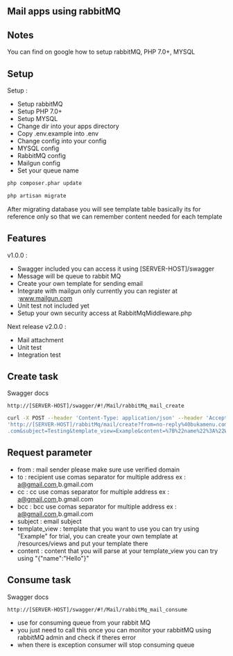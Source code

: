 ## Mail apps using rabbitMQ

## Notes
You can find on google how to setup rabbitMQ, PHP 7.0+, MYSQL

## Setup
Setup :
- Setup rabbitMQ
- Setup PHP 7.0+
- Setup MYSQL
- Change dir into your apps directory
- Copy .env.example into .env
- Change config into your config
- MYSQL config
- RabbitMQ config
- Mailgun config
- Set your queue name
```sh
php composer.phar update
 ```
```sh
php artisan migrate
 ```
 After migrating database you will see template table basically its for reference only
 so that we can remember content needed for each template
## Features
v1.0.0 :
- Swagger included you can access it using [SERVER-HOST]/swagger
- Message will be queue to rabbit MQ
- Create your own template for sending email
- Integrate with mailgun only currently you can register at :www.mailgun.com
- Unit test not included yet
- Setup your own security access at RabbitMqMiddleware.php

Next release v2.0.0 :
- Mail attachment
- Unit test
- Integration test

## Create task
Swagger docs
```
http://[SERVER-HOST]/swagger/#!/Mail/rabbitMq_mail_create
```

```sh
curl -X POST --header 'Content-Type: application/json' --header 'Accept: application/json' 
'http://[SERVER-HOST]/rabbitMq/mail/create?from=no-reply%40bukamenu.com&to=prasetya%40bukamenu
.com&subject=Testing&template_view=Example&content=%7B%22name%22%3A%22World&#33;%22%7D'
```

## Request parameter
- from : mail sender please make sure use verified domain
- to : recipient use comas separator for multiple address ex : a@gmail.com,b.gmail.com
- cc : cc use comas separator for multiple address ex : a@gmail.com,b.gmail.com
- bcc : bcc use comas separator for multiple address ex : a@gmail.com,b.gmail.com
- subject : email subject
- template_view : template that you want to use you can try using "Example" for trial,
you can create your own template at /resources/views and put your template there
- content : content that you will parse at your template_view you can try using 
"{"name":"Hello"}"

## Consume task
Swagger docs
```
http://[SERVER-HOST]/swagger/#!/Mail/rabbitMq_mail_consume
```
- use for consuming queue from your rabbit MQ
- you just need to call this once you can monitor your rabbitMQ 
using rabbitMQ admin and check if theres error
- when there is exception consumer will stop consuming queue
